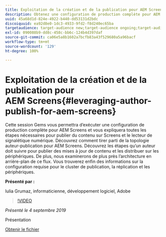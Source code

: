 ```yaml
---
title: Exploitation de la création et de la publication pour AEM Screens
description: Obtenez une configuration de production complète pour AEM Screens et découvrez toutes les étapes nécessaires pour publier du contenu sur Screens et le lecteur de signalétique numérique.
uuid: 45a68d1d-824e-4922-b440-dd53131d2bdc
discoiquuid: ea92d8e0-1dc3-4933-9fd2-f8d240ec65ba
targetaudience: target-audience new;target-audience ongoing;target-audience upgrader
exl-id: 090088b9-dd8c-458c-bb6c-124b4d397daf
source-git-commit: ca06e5a8b1602a7bcfb83a43f529680a5a96bacf
workflow-type: tm+mt
source-wordcount: '129'
ht-degree: 100%

---
```


# Exploitation de la création et de la publication pour AEM Screens{#leveraging-author-publish-for-aem-screens}

Cette session Gems vous permettra d’exécuter une configuration de production complète pour AEM Screens et vous expliquera toutes les étapes nécessaires pour publier du contenu sur Screens et le lecteur de signalétique numérique. Découvrez comment tirer parti de la topologie auteur-publication pour AEM Screens. Découvrez les étapes qu’un auteur doit suivre pour publier des mises à jour de contenu et les distribuer sur les périphériques. De plus, nous examinerons de plus près l’architecture en arrière-plan de ce flux. Vous trouverez enfin des informations sur la configuration requise pour le cluster de publication, la réplication et les périphériques.

**Présenté par :**

Iulia Grumaz, informaticienne, développement logiciel, Adobe

>[!VIDEO](https://video.tv.adobe.com/v/28706/?quality=9)

*Présenté le 4 septembre 2019*

Présentation

[Obtenir le fichier](assets/leveraging-author-publish-aem-screens-final.pdf)
